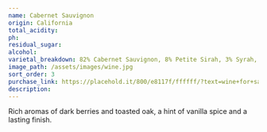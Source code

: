 ```yaml
---
name: Cabernet Sauvignon
origin: California
total_acidity:
ph:
residual_sugar:
alcohol:
varietal_breakdown: 82% Cabernet Sauvignon, 8% Petite Sirah, 3% Syrah, 7% Other Complimentary Red Varietals
image_path: /assets/images/wine.jpg
sort_order: 3
purchase_link: https://placehold.it/800/e8117f/ffffff/?text=wine+for+sale
description:
---
```


Rich aromas of dark berries and toasted oak, a hint of vanilla spice and a lasting finish.